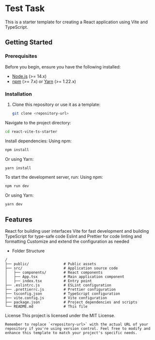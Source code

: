# Test Task

This is a starter template for creating a React application using Vite and TypeScript.

## Getting Started

### Prerequisites

Before you begin, ensure you have the following installed:

- [Node.js](https://nodejs.org/) (>= 14.x)
- [npm](https://www.npmjs.com/) (>= 7.x) or [Yarn](https://yarnpkg.com/) (>= 1.22.x)

### Installation

1. Clone this repository or use it as a template:

   ```bash
   git clone <repository-url>
   ```
   
Navigate to the project directory:
```bash
cd react-vite-ts-starter
```
Install dependencies:
Using npm:
```bash
npm install
```
Or using Yarn:
```bash
yarn install
```

To start the development server, run:
Using npm:
```bash
npm run dev
```
Or using Yarn:
```bash
yarn dev
```


## Features
React for building user interfaces
Vite for fast development and building
TypeScript for type-safe code
Eslint and Prettier for code linting and formatting
Customize and extend the configuration as needed

- Folder Structure
```
/
├── public/                # Public assets
├── src/                   # Application source code
│   ├── components/        # React components
│   ├── App.tsx            # Main application component
│   ├── index.tsx          # Entry point
├── .eslintrc.js           # ESLint configuration
├── .prettierrc.js         # Prettier configuration
├── tsconfig.json          # TypeScript configuration
├── vite.config.js         # Vite configuration
├── package.json           # Project dependencies and scripts
└── README.md              # This file
```
License
This project is licensed under the MIT License.
```
Remember to replace `<repository-url>` with the actual URL of your repository if you're using version control. Feel free to modify and enhance this template to match your project's specific needs.
```

